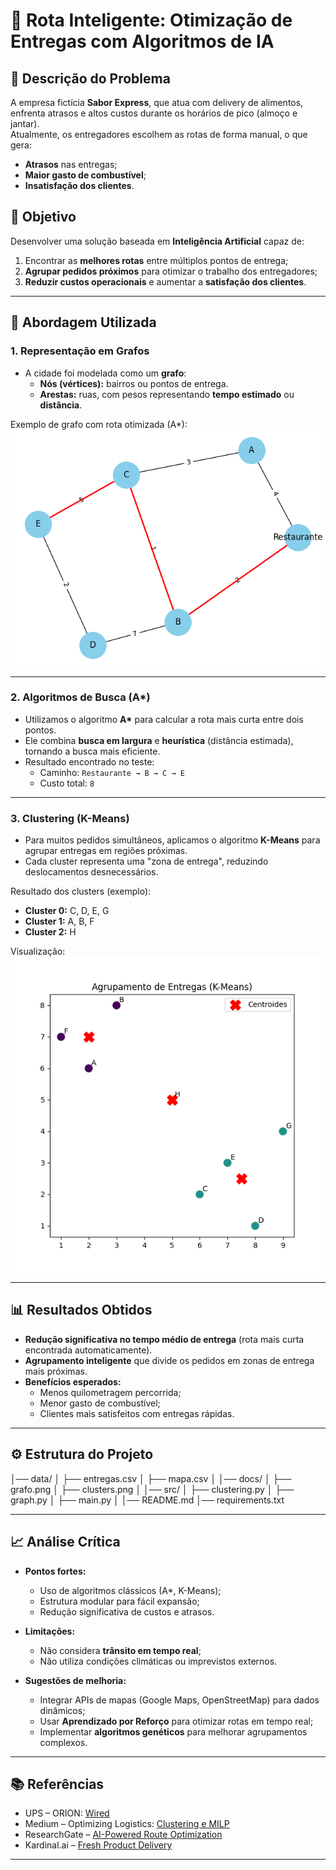 # 🚀 Rota Inteligente: Otimização de Entregas com Algoritmos de IA  

## 📌 Descrição do Problema  
A empresa fictícia **Sabor Express**, que atua com delivery de alimentos, enfrenta atrasos e altos custos durante os horários de pico (almoço e jantar).  
Atualmente, os entregadores escolhem as rotas de forma manual, o que gera:  
- **Atrasos** nas entregas;  
- **Maior gasto de combustível**;  
- **Insatisfação dos clientes**.  

## 🎯 Objetivo  
Desenvolver uma solução baseada em **Inteligência Artificial** capaz de:  
1. Encontrar as **melhores rotas** entre múltiplos pontos de entrega;  
2. **Agrupar pedidos próximos** para otimizar o trabalho dos entregadores;  
3. **Reduzir custos operacionais** e aumentar a **satisfação dos clientes**.  

---

## 🧠 Abordagem Utilizada  

### 1. Representação em Grafos  
- A cidade foi modelada como um **grafo**:  
  - **Nós (vértices):** bairros ou pontos de entrega.  
  - **Arestas:** ruas, com pesos representando **tempo estimado** ou **distância**.  

Exemplo de grafo com rota otimizada (A*):  
![Diagrama do Grafo](./docs/grafo.png)  

---

### 2. Algoritmos de Busca (A*)  
- Utilizamos o algoritmo **A\*** para calcular a rota mais curta entre dois pontos.  
- Ele combina **busca em largura** e **heurística** (distância estimada), tornando a busca mais eficiente.  
- Resultado encontrado no teste:  
  - Caminho: `Restaurante → B → C → E`  
  - Custo total: `8`  

---

### 3. Clustering (K-Means)  
- Para muitos pedidos simultâneos, aplicamos o algoritmo **K-Means** para agrupar entregas em regiões próximas.  
- Cada cluster representa uma "zona de entrega", reduzindo deslocamentos desnecessários.  

Resultado dos clusters (exemplo):  
- **Cluster 0:** C, D, E, G  
- **Cluster 1:** A, B, F  
- **Cluster 2:** H  

Visualização:  
![Clusters](./docs/clusters.png)  

---

## 📊 Resultados Obtidos  
- **Redução significativa no tempo médio de entrega** (rota mais curta encontrada automaticamente).  
- **Agrupamento inteligente** que divide os pedidos em zonas de entrega mais próximas.  
- **Benefícios esperados:**  
  - Menos quilometragem percorrida;  
  - Menor gasto de combustível;  
  - Clientes mais satisfeitos com entregas rápidas.  

---

## ⚙️ Estrutura do Projeto
│── data/
│ ├── entregas.csv
│ ├── mapa.csv
│
│── docs/
│ ├── grafo.png
│ ├── clusters.png
│
│── src/
│ ├── clustering.py
│ ├── graph.py
│ ├── main.py
│
│── README.md
│── requirements.txt

---

## 📈 Análise Crítica  
- **Pontos fortes:**  
  - Uso de algoritmos clássicos (A*, K-Means);  
  - Estrutura modular para fácil expansão;  
  - Redução significativa de custos e atrasos.  

- **Limitações:**  
  - Não considera **trânsito em tempo real**;  
  - Não utiliza condições climáticas ou imprevistos externos.  

- **Sugestões de melhoria:**  
  - Integrar APIs de mapas (Google Maps, OpenStreetMap) para dados dinâmicos;  
  - Usar **Aprendizado por Reforço** para otimizar rotas em tempo real;  
  - Implementar **algoritmos genéticos** para melhorar agrupamentos complexos.  

---

## 📚 Referências  
- UPS – ORION: [Wired](https://www.wired.com/2013/06/ups-astronomical-math)  
- Medium – Optimizing Logistics: [Clustering e MILP](https://medium.com/%40KingHenryMorgansDiary/optimizing-logistics-a-case-study-on-clustering-and-milp-for-delivery-route-optimization-f47fed709ad2)  
- ResearchGate – [AI-Powered Route Optimization](https://www.researchgate.net/publication/389987796_AI-Powered_Route_Optimization_Reducing_Costs_and_Improving_Delivery_Efficiency)  
- Kardinal.ai – [Fresh Product Delivery](https://kardinal.ai/case-study-fresh-product-delivery)  

---